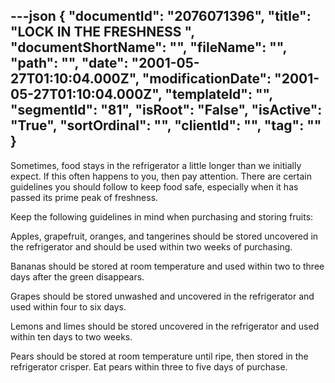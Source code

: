 ---json
{
  "documentId": "2076071396",
  "title": "LOCK IN THE FRESHNESS        ",
  "documentShortName": "",
  "fileName": "",
  "path": "",
  "date": "2001-05-27T01:10:04.000Z",
  "modificationDate": "2001-05-27T01:10:04.000Z",
  "templateId": "",
  "segmentId": "81",
  "isRoot": "False",
  "isActive": "True",
  "sortOrdinal": "",
  "clientId": "",
  "tag": ""
}
---

Sometimes, food stays in the refrigerator a little longer than we initially expect. If this often happens to you, then pay attention. There are certain guidelines you should follow to keep food safe, especially when it has passed its prime peak of freshness.

Keep the following guidelines in mind when purchasing and storing fruits:

Apples, grapefruit, oranges, and tangerines should be stored uncovered in the refrigerator and should be used within two weeks of purchasing.

Bananas should be stored at room temperature and used within two to three days after the green disappears.

Grapes should be stored unwashed and uncovered in the refrigerator and used within four to six days.

Lemons and limes should be stored uncovered in the refrigerator and used within ten days to two weeks.

Pears should be stored at room temperature until ripe, then stored in the refrigerator crisper. Eat pears within three to five days of purchase.
